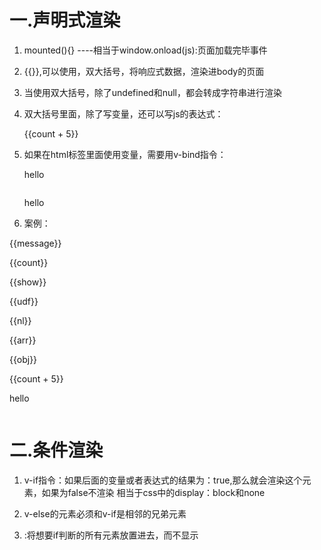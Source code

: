 # 一.声明式渲染
1. mounted(){} ----相当于window.onload(js):页面加载完毕事件

2. {{}},可以使用，双大括号，将响应式数据，渲染进body的页面

3. 当使用双大括号，除了undefined和null，都会转成字符串进行渲染

4. 双大括号里面，除了写变量，还可以写js的表达式：<p>{{count + 5}}</p>

5. 如果在html标签里面使用变量，需要用v-bind指令：
      <p v-bind:title="message">hello</p>
      <img v-bind:src="url_img" alt="">
      <p v-bind:title="message+'!!!!!!!!!!'">hello</p>

6. 案例：
<body>
   <div id="app">
      <p>{{message}}</p>
      <p>{{count}}</p>
      <p>{{show}}</p>
      <p>{{udf}}</p>
      <p>{{nl}}</p>
      <p>{{arr}}</p>
      <p>{{obj}}</p>
      <p>{{count + 5}}</p>
      <p v-bind:title="message+'!!!!!!!!!!'">hello</p>
      <img v-bind:src="url_img" alt="">
   </div>
   
</body>
<script src="https://cdn.jsdelivr.net/npm/vue@2/dist/vue.js"></script>
<script>
let p2 = new Vue({
   el:'#app',
   data:{
      message:'hello Vue!',
      count:10,
      show:false,
      udf:undefined,
      nl:null,
      arr:[1,2,3],
      obj:{
         a:5,
         b:7
      },
      url_img:'https://bkimg.cdn.bcebos.com/pic/78310a55b319ebc4524d54148226cffc1e171601?x-bce-process=image/watermark,image_d2F0ZXIvYmFpa2UxMTY=,g_7,xp_5,yp_5'
   },
   mounted(){//页面加载完毕事件
      setTimeout(()=>{
        this.message = '我发生改变了'//这里的this指的就是：p2，.message=P标签的内容
      },3000)
   }
})
</script>
</html>


# 二.条件渲染
1. v-if指令：如果后面的变量或者表达式的结果为：true,那么就会渲染这个元素，如果为false不渲染
            相当于css中的display：block和none

2. v-else的元素必须和v-if是相邻的兄弟元素

3. <template v-if="aaa"></template>:将想要if判断的所有元素放置进去，而不显示<template>这个标签
     <template>是Vue自带的组件，
   或者<template v-if="aaa">
         <p>hello Vue!</p>
         <p>hello Vue!</p>
         <p>hello Vue!</p>
         <p>hello Vue!</p>
         <p>hello Vue!</p> 
      </template>
      <template v-else="bbb">NO</template>



4. 案例:点击按钮时，出现。再次出现，消失
<body>
<div id="app">
   <p v-if="show">hello Vue!</p>                1.v-if判断：data的show
   <button v-on:click="show=!show">点击</button> 2.点击button按钮，"show=!show"取反
</div>
</body>
<script src="https://cdn.jsdelivr.net/npm/vue@2/dist/vue.js"></script>
<script>
  const p3 = new Vue({
    el:'#app',
    data:{
      show:true 
    }
  })
</script>
</html>


5. 将想要if判断的所有元素放置进去，而不显示<template>这个标签
<body>
   <div id="app">
      <template v-if="aaa">
         <p>hello Vue!</p>
         <p>hello Vue!</p>
         <p>hello Vue!</p>
         <p>hello Vue!</p>
         <p>hello Vue!</p> 
      </template>
      <template v-else="bbb">NO</template>
   </div>
</body>
<script src="https://cdn.jsdelivr.net/npm/vue@2/dist/vue.js"></script>
<script>
   const p1 = new Vue({
      el: '#app',
      data: {
         aaa:false,
         bbb:true
      },
   })
</script>
</html>


6. 切换input框
<body>
   <div id="app">
      <template v-if="aaa===1">     2.如果aaa=1,则显示这个
         <label>请输入姓名：</label>
         <input placeholder="提示文字" key="111"/>
         <!-- 不加key:因为在切换input的时候，Vue默认复用原先的input的key值，提高性能 -->
         <!-- 给input加key:不一样的key值，后面的input就不会复用前面的key值 -->
         <!-- key只能加基本类型的数据，比如：数字或字符串，不能加对象或数组 -->
      </template>
      <template v-else>             3.否则显示这个
         <label>请输入号码</label>
         <input placeholder="提示文字" key="222"/>
      </template>
      <button @click="fn">点击</button>  4.点击时
   </div>
</body>
<script src="https://cdn.jsdelivr.net/npm/vue@2/dist/vue.js"></script>
<script>
   const p1 = new Vue({
      el: '#app',
      data: {
        aaa:1       1.响应式数据
      },
      methods:{
         fn(){
           this.aaa = this.aaa === 1 ? 2 : 1
           //点击按钮，<template>标签 = 如果当前是第一个<template>标签，就会切换到第二个<template>标签，如果是第二个标签就会切换到第一个<template>标签
         }
      }
   })
</script>
</html>


# 二.循环渲染
     -- v-for是用来做循环渲染
     -- v-for指令：那个元素需要重复，就加在那个元素上进行渲染

案例1：
<body>
<div id="app">
   <ul>
      <li v-for="item in list">{{item}}</li>
   </ul>
</div>
</body>
<script src="https://cdn.jsdelivr.net/npm/vue@2/dist/vue.js"></script>
<script>
  const p3 = new Vue({
    el:'#app',
    data:{
      list:['zhangsan','lisi','wangwu']
    }
  })
</script>
</html>


案例2：
<body>
<div id="app">
   <ul>
      <li v-for="item in list">{{item.id}}<br>{{item.tilis}}</li></li>
   </ul>
</div>
</body>
<script src="https://cdn.jsdelivr.net/npm/vue@2/dist/vue.js"></script>
<script>
  const p3 = new Vue({
    el:'#app',
    data:{
      list:[
         {
            id:1,
            tilis:'我是第一个'
         },
         {
            id:1,
            tilis:'我是第二个'
         },
         {
            id:1,
            tilis:'我是第三个'
         }
      ]
    }
  })
</script>
</html>


# 三.循环渲染的三个值:
1. v-for可以遍历对象和数组
2. 遍历的数组有两个参数：(value,index)
<!-- 3. 遍历的对象有三个参数：(key,value,index) -->
4. 只要使用v-for，就一定要加key属性

案例:数组
<body>
   <div id="app">
      <ul>
         <li v-for="(value,index) in obj" :key="value.id">{{index}}-{{value.name}}</li>
      </ul>
   </div>
</body>
<script src="https://cdn.jsdelivr.net/npm/vue@2/dist/vue.js"></script>
<script>
   const p1 = new Vue({
      el: '#app',
      data: {
         obj: [
            { name: 'zhangsan', id: 1},
            { name: 'lis',id: 2},
            { name: 'wangwu',id: 3},
            { name: 'zhaoqi',id: 4}
         ]
      },
   })
</script>
</html>


# 四.变更方法：会改变原数组
    如果改变原数组的：
                  直接：：this.list.push(7)
1.push()
2.pop()
3.shift()
4.unshift()
5.splice()
6.sorrt()
7.reverse()


# 五.变更方法：不会改变原数组
    如果不会改变原数组的：
                   this.list=this.list.concat(7)
                 
1.concat():不会改变原数组
2.filter():不会改变原数组
3.slice():不会改变原数组
   
<body>
   <div id="app">
      <ul>
         <li v-for="item in list" :key="item.id">{{item}}</li>
      </ul>
      <button @click="fn">点击</button>
   </div>
</body>
<script src="https://cdn.jsdelivr.net/npm/vue@2/dist/vue.js"></script>
<script>
   const p1 = new Vue({
      el: '#app',
      data: {
         list: [1,2,3,4,5,6]
      },
      methods:{
         fn(){
            this.list.push(7)
            this.list=this.list.concat(7)
            this.list=this.list.filter(7)
            this.list=this.list.slice(7)
         }
      }
   })
</script>
</html>


